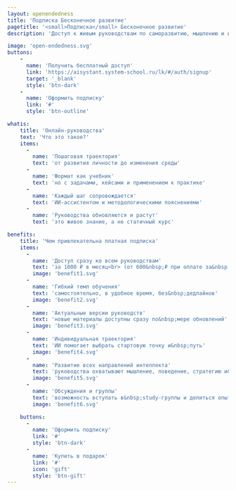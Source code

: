 ```yaml
---
layout: openendedness
title: 'Подписка Бесконечное развитие'
pagetitle: '<small>Подписка</small> Бесконечное развитие'
description: 'Доступ к живым руководствам по саморазвитию, мышлению и инженерии личности. С ИИ-ассистентом, задачами, трекером прогресса и поддержкой среды.'

image: 'open-endedness.svg'
buttons:
    -
      name: 'Получить бесплатный доступ'
      link: 'https://aisystant.system-school.ru/lk/#/auth/signup'
      target: '_blank'
      style: 'btn-dark'
    -
      name: 'Оформить подписку'
      link: '#'
      style: 'btn-outline'

whatis:
    title: 'Онлайн-руководства'
    text: 'Что это такое?'
    items:
      -
        name: 'Пошаговая траектория'
        text: 'от развития личности до изменения среды'
      -
        name: 'Формат как учебник'
        text: 'но с задачами, кейсами и применением к практике'
      -
        name: 'Каждый шаг сопровождается'
        text: 'ИИ-ассистентом и методологическими пояснениями'
      -
        name: 'Руководства обновляются и растут'
        text: 'это живое знание, а не статичный курс'

benefits:
    title: 'Чем привлекательна платная подписка'
    items:
      -
        name: 'Доступ сразу ко всем руководствам'
        text: 'за 1000 ₽ в месяц<br> (от 600&nbsp;₽ при оплате за&nbsp;3+ мес)'
        image: 'benefit1.svg'
      -
        name: 'Гибкий темп обучения'
        text: 'самостоятельно, в удобное время, без&nbsp;дедлайнов'
        image: 'benefit2.svg'
      -
        name: 'Актуальные версии руководств'
        text: 'новые материалы доступны сразу по&nbsp;мере обновлений'
        image: 'benefit3.svg'
      -
        name: 'Индивидуальная траектория'
        text: 'ИИ помогает выбрать стартовую точку и&nbsp;путь'
        image: 'benefit4.svg'
      -
        name: 'Развитие всех направлений интеллекта'
        text: 'руководства охватывают мышление, поведение, стратегию и&nbsp;среду'
        image: 'benefit5.svg'
      -
        name: 'Обсуждения и группы'
        text: 'возможность вступать в&nbsp;study-группы и делиться опытом'
        image: 'benefit6.svg'

    buttons:
      -
        name: 'Оформить подписку'
        link: '#'
        style: 'btn-dark'
      -
        name: 'Купить в подарок'
        link: '#'
        icon: 'gift'
        style: 'btn-gift'
---
```

